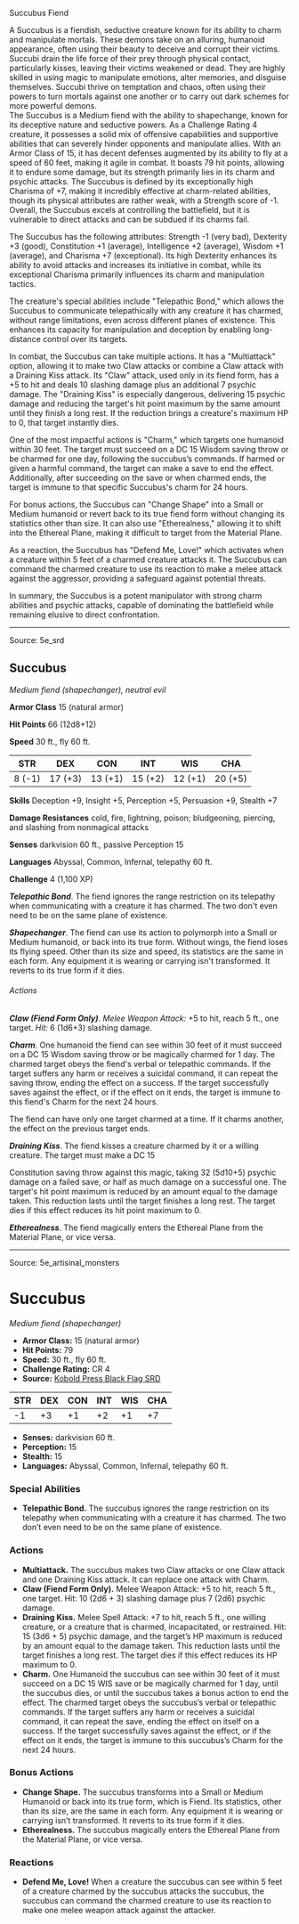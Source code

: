 <MonsterName/>Succubus</MonsterName>
<CreatureType/>Fiend</CreatureType>

<summary>A Succubus is a fiendish, seductive creature known for its ability to charm and manipulate mortals. These demons take on an alluring, humanoid appearance, often using their beauty to deceive and corrupt their victims. Succubi drain the life force of their prey through physical contact, particularly kisses, leaving their victims weakened or dead. They are highly skilled in using magic to manipulate emotions, alter memories, and disguise themselves. Succubi thrive on temptation and chaos, often using their powers to turn mortals against one another or to carry out dark schemes for more powerful demons.</summary>

<summary>The Succubus is a Medium fiend with the ability to shapechange, known for its deceptive nature and seductive powers. As a Challenge Rating 4 creature, it possesses a solid mix of offensive capabilities and supportive abilities that can severely hinder opponents and manipulate allies. With an Armor Class of 15, it has decent defenses augmented by its ability to fly at a speed of 60 feet, making it agile in combat. It boasts 79 hit points, allowing it to endure some damage, but its strength primarily lies in its charm and psychic attacks. The Succubus is defined by its exceptionally high Charisma of +7, making it incredibly effective at charm-related abilities, though its physical attributes are rather weak, with a Strength score of -1. Overall, the Succubus excels at controlling the battlefield, but it is vulnerable to direct attacks and can be subdued if its charms fail.</summary>

<detail>

The Succubus has the following attributes: Strength -1 (very bad), Dexterity +3 (good), Constitution +1 (average), Intelligence +2 (average), Wisdom +1 (average), and Charisma +7 (exceptional). Its high Dexterity enhances its ability to avoid attacks and increases its initiative in combat, while its exceptional Charisma primarily influences its charm and manipulation tactics.

The creature's special abilities include "Telepathic Bond," which allows the Succubus to communicate telepathically with any creature it has charmed, without range limitations, even across different planes of existence. This enhances its capacity for manipulation and deception by enabling long-distance control over its targets.

In combat, the Succubus can take multiple actions. It has a "Multiattack" option, allowing it to make two Claw attacks or combine a Claw attack with a Draining Kiss attack. Its "Claw" attack, used only in its fiend form, has a +5 to hit and deals 10 slashing damage plus an additional 7 psychic damage. The "Draining Kiss" is especially dangerous, delivering 15 psychic damage and reducing the target's hit point maximum by the same amount until they finish a long rest. If the reduction brings a creature's maximum HP to 0, that target instantly dies.

One of the most impactful actions is "Charm," which targets one humanoid within 30 feet. The target must succeed on a DC 15 Wisdom saving throw or be charmed for one day, following the succubus’s commands. If harmed or given a harmful command, the target can make a save to end the effect. Additionally, after succeeding on the save or when charmed ends, the target is immune to that specific Succubus's charm for 24 hours.

For bonus actions, the Succubus can "Change Shape" into a Small or Medium humanoid or revert back to its true fiend form without changing its statistics other than size. It can also use "Etherealness," allowing it to shift into the Ethereal Plane, making it difficult to target from the Material Plane.

As a reaction, the Succubus has "Defend Me, Love!" which activates when a creature within 5 feet of a charmed creature attacks it. The Succubus can command the charmed creature to use its reaction to make a melee attack against the aggressor, providing a safeguard against potential threats.

In summary, the Succubus is a potent manipulator with strong charm abilities and psychic attacks, capable of dominating the battlefield while remaining elusive to direct confrontation.</detail>



---

Source: 5e_srd

## Succubus

*Medium fiend (shapechanger), neutral evil*

**Armor Class** 15 (natural armor)

**Hit Points** 66 (12d8+12)

**Speed** 30 ft., fly 60 ft.

| STR    | DEX     | CON     | INT     | WIS     | CHA     |
|--------|---------|---------|---------|---------|---------|
| 8 (-1) | 17 (+3) | 13 (+1) | 15 (+2) | 12 (+1) | 20 (+5) |

**Skills** Deception +9, Insight +5, Perception +5, Persuasion +9, Stealth +7

**Damage Resistances** cold, fire, lightning, poison; bludgeoning, piercing, and slashing from nonmagical attacks

**Senses** darkvision 60 ft., passive Perception 15

**Languages** Abyssal, Common, Infernal, telepathy 60 ft.

**Challenge** 4 (1,100 XP)

***Telepathic Bond***. The fiend ignores the range restriction on its telepathy when communicating with a creature it has charmed. The two don't even need to be on the same plane of existence.

***Shapechanger***. The fiend can use its action to polymorph into a Small or Medium humanoid, or back into its true form. Without wings, the fiend loses its flying speed. Other than its size and speed, its statistics are the same in each form. Any equipment it is wearing or carrying isn't transformed. It reverts to its true form if it dies.

###### Actions

***Claw (Fiend Form Only)***. *Melee Weapon Attack:* +5 to hit, reach 5 ft., one target. *Hit:* 6 (1d6+3) slashing damage.

***Charm***. One humanoid the fiend can see within 30 feet of it must succeed on a DC 15 Wisdom saving throw or be magically charmed for 1 day. The charmed target obeys the fiend's verbal or telepathic commands. If the target suffers any harm or receives a suicidal command, it can repeat the saving throw, ending the effect on a success. If the target successfully saves against the effect, or if the effect on it ends, the target is immune to this fiend's Charm for the next 24 hours.

The fiend can have only one target charmed at a time. If it charms another, the effect on the previous target ends.

***Draining Kiss***. The fiend kisses a creature charmed by it or a willing creature. The target must make a DC 15

Constitution saving throw against this magic, taking 32 (5d10+5) psychic damage on a failed save, or half as much damage on a successful one. The target's hit point maximum is reduced by an amount equal to the damage taken. This reduction lasts until the target finishes a long rest. The target dies if this effect reduces its hit point maximum to 0.

***Etherealness***. The fiend magically enters the Ethereal Plane from the Material Plane, or vice versa.



---

Source: 5e_artisinal_monsters

# Succubus

*Medium fiend (shapechanger)*

- **Armor Class:** 15 (natural armor)
- **Hit Points:** 79
- **Speed:** 30 ft., fly 60 ft.
- **Challenge Rating:** CR 4
- **Source:** [Kobold Press Black Flag SRD](https://koboldpress.com/black-flag-roleplaying/)

| STR | DEX | CON | INT | WIS | CHA |
| --- | --- | --- | --- | --- | --- |
| -1 | +3 | +1 | +2 | +1 | +7 |

- **Senses:** darkvision 60 ft.
- **Perception:** 15
- **Stealth:** 15
- **Languages:** Abyssal, Common, Infernal, telepathy 60 ft.

### Special Abilities

- **Telepathic Bond.** The succubus ignores the range restriction on its telepathy when communicating with a creature it has charmed. The two don’t even need to be on the same plane of existence.

### Actions

- **Multiattack.** The succubus makes two Claw attacks or one Claw attack and one Draining Kiss attack. It can replace one attack with Charm.
- **Claw (Fiend Form Only).** Melee Weapon Attack: +5 to hit, reach 5 ft., one target. Hit: 10 (2d6 + 3) slashing damage plus 7 (2d6) psychic damage.
- **Draining Kiss.** Melee Spell Attack: +7 to hit, reach 5 ft., one willing creature, or a creature that is charmed, incapacitated, or restrained. Hit: 15 (3d6 + 5) psychic damage, and the target’s HP maximum is reduced by an amount equal to the damage taken. This reduction lasts until the target finishes a long rest. The target dies if this effect reduces its HP maximum to 0.
- **Charm.** One Humanoid the succubus can see within 30 feet of it must succeed on a DC 15 WIS save or be magically charmed for 1 day, until the succubus dies, or until the succubus takes a bonus action to end the effect. The charmed target obeys the succubus’s verbal or telepathic commands. If the target suffers any harm or receives a suicidal command, it can repeat the save, ending the effect on itself on a success. If the target successfully saves against the effect, or if the effect on it ends, the target is immune to this succubus’s Charm for the next 24 hours.

### Bonus Actions

- **Change Shape.** The succubus transforms into a Small or Medium Humanoid or back into its true form, which is Fiend. Its statistics, other than its size, are the same in each form. Any equipment it is wearing or carrying isn’t transformed. It reverts to its true form if it dies.
- **Etherealness.** The succubus magically enters the Ethereal Plane from the Material Plane, or vice versa.

### Reactions

- **Defend Me, Love!** When a creature the succubus can see within 5 feet of a creature charmed by the succubus attacks the succubus, the succubus can command the charmed creature to use its reaction to make one melee weapon attack against the attacker.



